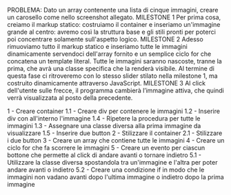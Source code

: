 PROBLEMA:
Dato un array contenente una lista di cinque immagini, creare un carosello come nello screenshot allegato.
MILESTONE 1
Per prima cosa, creiamo il markup statico: costruiamo il container e inseriamo un'immagine grande al centro: avremo così la struttura base e gli stili pronti per poterci poi concentrare solamente sull'aspetto logico.
MILESTONE 2
Adesso rimuoviamo tutto il markup statico e inseriamo tutte le immagini dinamicamente servendoci dell'array fornito e un semplice ciclo for che concatena un template literal.
Tutte le immagini saranno nascoste, tranne la prima, che avrà una classe specifica che la renderà visibile.
Al termine di questa fase ci ritroveremo con lo stesso slider stilato nella milestone 1, ma costruito dinamicamente attraverso JavaScript.
MILESTONE 3
Al click dell'utente sulle frecce, il programma cambierà l’immagine attiva, che quindi verrà visualizzata al posto della precedente.

1 - Creare container
    1.1 - Creare div per contenere le immagini
    1.2 - Inserire div con all'interno l'immagine
    1.4 - Ripetere la procedura per tutte le immagini
    1.3 - Assegnare una classe diversa alla prima immagine da visualizzare
    1.5 - Inserire due button
2 - Stilizzare il container
    2.1 - Stilizzare i due button
3 - Creare un array che contiene tutte le immagini
4 - Creare un ciclo for che fa scorrere le immagini
5 - Creare un evento per ciascun bottone che permette al click di andare avanti o tornare indietro
    5.1 - Utilizzare la classe diversa spostandola tra un'immagine e l'altra per poter andare avanti o indietro
    5.2 - Creare una condizione if in modo che le immagini non vadano avanti dopo l'ultima immagine o indietro dopo la prima immagine
